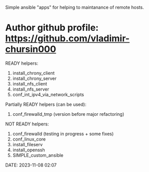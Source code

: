 Simple ansible "apps" for helping to maintanance of remote hosts.

Author github profile: https://github.com/vladimir-chursin000
================

READY helpers:
1. install_chrony_client
2. install_chrony_server
3. install_nfs_client
4. install_nfs_server
5. conf_int_ipv4_via_network_scripts

Partially READY helpers (can be used):
1. conf_firewalld_tmp (version before major refactoring)

NOT READY helpers:
1. conf_firewalld (testing in progress + some fixes)
2. conf_linux_core
3. install_fileserv
4. install_openssh
5. SIMPLE_custom_ansible

DATE: 2023-11-08 02:07
